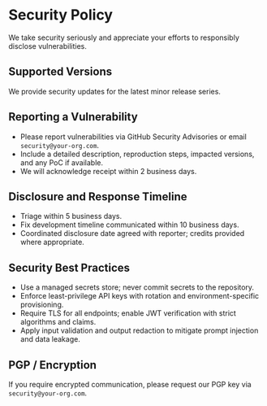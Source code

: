 # Security Policy

We take security seriously and appreciate your efforts to responsibly disclose vulnerabilities.

## Supported Versions
We provide security updates for the latest minor release series.

## Reporting a Vulnerability
- Please report vulnerabilities via GitHub Security Advisories or email `security@your-org.com`.
- Include a detailed description, reproduction steps, impacted versions, and any PoC if available.
- We will acknowledge receipt within 2 business days.

## Disclosure and Response Timeline
- Triage within 5 business days.
- Fix development timeline communicated within 10 business days.
- Coordinated disclosure date agreed with reporter; credits provided where appropriate.

## Security Best Practices
- Use a managed secrets store; never commit secrets to the repository.
- Enforce least-privilege API keys with rotation and environment-specific provisioning.
- Require TLS for all endpoints; enable JWT verification with strict algorithms and claims.
- Apply input validation and output redaction to mitigate prompt injection and data leakage.

## PGP / Encryption
If you require encrypted communication, please request our PGP key via `security@your-org.com`.


